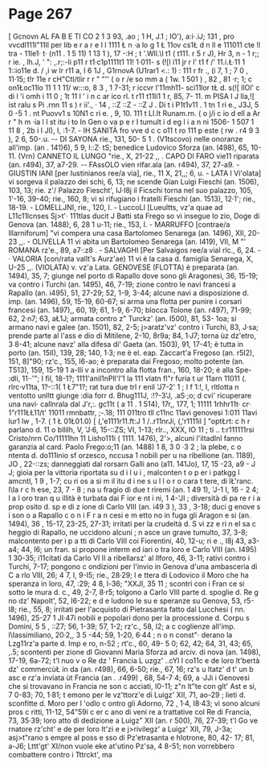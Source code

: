 # Page 267

[ Gcnovn AL FA B E TI CO 2 1 3 93, .ao ; 1 H, J.1 ; IO'), a:i·.iJ; 131 , pro vvcdl111l"11ll per lib e r a r e I l 1111 Ł n ·a lo g 1 Ł 11ov cs1Ł d n ll e 111011 cte !l tra - 11Ie1· t· (n11 . 1 5 11) 1 13 1 ), 17 -:H ; t '.Wll.\l t1 ( t111. r 5 r J), Hr 3, n - 1 r;; r ie. , lh.J, ' ": ,.r;:-li p11 r t1·c1p1111t1 11! 1·011- s (![l i11 jr r l' t1 f /' 11.i.Ł·11 1 1::io11e d. / ,i w lr r11 a, I 6 1J , G1rnovA (U1rar1 <.: 1) : 111 r fr ., (i 7, 1 ; 7 0 , 11·15; t!r 11e r cH"Ctl/tlir r r " "'' ( o r /e so mm a ( 1w. 1 501 ) , 82 , 81 ·r; 1; c on1Łoc11lo 11 1 1 11/ w:::o, 8 3 , 1 7-31; r iccvr l'11mh11- sci11lor tŁ d. s(![ llOl' c di l 'i omh i 11 0 ; 1t 11 l ' i n c ar ico rl. t r11 t11li1 1 r, 85, 7- 11. m PISA I J lla,![ ist ralu s Pi .rnn 11 s ) r ii'., · 14 , ::Z ::Z - ::Z J . Di t i P1t1v11 . 1 tn 1 ri e., J3J, 5 0 -5 1 . nt Puovv1 s 10N1 c ri e. , 9, 10. 111 t LI.lt Runam.rn. ( o j/i c io d ell a Ar r " h m ·ia l I st itu i to In Gen o va p e r I tumult i d eg l i a n ni 1506- 1 507 1 11 8 , 2b i I JI), I, :1-7. - IH SANITÀ fro vve d c c o11 t ro 111 p este ( rw . r4 9 3 ), 2 6, 50-.u. -- DI SAYONA rie., 131, 50- 5 1 . (V1tscovo) nelle onoranze all'imp. (an . 141)6), 5 9, l::Z· tS; benedice Ludovico Sforza (an. I498), 65, 10-11. (Vrn) CANNETO IL LUNGO "rie., X, 21-22 ,, . CAPO Dl FARO vie11 riparata (an. r494), 37, a7-29. -- FAssOLO vien rifar.ala (an. r494), 37, 27-a9. - GIUSTIN IANI [per Iustinianos ree/a via], rie., 11 X, 21,,; 6, u. - LATA l Vi'olata] vi sorgeva il palazzo dei schi, 6, 13; ne scende Gian Luigi Fieschi (an. 1506), 103, 13; rie. z'/ Palazzo Fiescht', IJ·I8j il Ficschi torna nel suo palazzo, 105, 1'-16, 39-40; rie., 160, 8; vi si rifugiano i fratelli Fieschi (an. 1513), 12·1'; rie., 18-19. - LOMELLJNI, rie., 120, I. - LuccoLI [Lueultts, vz'a quae ad L11c11lcnses Sj>t'· 111tlas ducit J Batti sta Frego so vi insegue lo zio, Doge di Genova (an. 1488), 6, 28 1 u-11; rie., 153, I. - MARRUFFO [contrae/a lllarniforum] "vi compera una casa Bartolomeo Senarega (an. 1496), XII, 20- 23 ,,. - OLIVELLA 11 vi abita un Bartolomeo Senarega (an. I419), VII, M "' ROMANA rz'e., 89, a7·:z8 . - SALVAGHI [Per Salvaigos ree/a vial rlc., 6, 24. - · VALORIA [con/rata vallt's Aurz'ae) 11 vi è la casa d. famiglia Senarega, X, U-25 ,,. (VIOLATA) v. vz'a Lata. GENOVESE (FLOTTA) è preparata (an. 1494), 35, 7; giunge nel porto di Rapallo dove sono gli Aragonesi, 36, 15-19; va contro i Turchi (an. 1495), 46, 7-19; zione contro le navi francesi a Rapallo (an. i495), 51, 27-29; 52, 1-9, 3-44; alcune navi a disposizione d. imp. (an. 1496), 59, 15-19, 60-67; si arma una flotta per punire i corsari francesi (an. 1497),, 60, 19; 61, 1-9, 6-70; blocca Tolone (an. r497), 71-99; 62, 2·n7; 63, aŁ1J; armata contro z" Turckz' (an. I500), 81, 53- 1oa; si armano navi e galee (an. 1501), 82, 2-5; j>aratz'vz' contro i Turchi, 83, J·sa; prende parte al l'ass e dio di Mitilene, 2-10, 8r9a; 84, 1·J7; torna ùz dz'etro, 3 8-41; alcune navz' alla difesa di' Gaeta (an. 1503), 91, 17-41; è tutta in porto (an. 15II), 139, 28; 140, 1·3; ne è el. eap. Zaccart'a Fregoso (an. r5I2), 151, 8]"90; rz'c., 155, I6-ao; è preparata dai Fregoso; molto potente (an. T513), 159, 15-19 1 a-Ili v a incontro alla flotta fran., 160, 18-20; è alla Spe- :dli, 11··'"; I fil, 18-1?; 1111'anil1nPll'l'1 la 111 vlatn fl"r furia t ur 11arn 11011 (. rlrc·v11ta, 1?-::1( 1 Ł7"1?; rat tura due trl r enil 'J7-2' 1 ; I f 1:!, I, rltlotta n ventotto unlltt giunge :dia forr d. Bhug111J, :!?-3'J, .aS·;o; d cvi' ricuperare una navi· callnrala dal J'r,:. gc11t ( a 11 . 1 514), 17r,, 177, 1; 11111 1rhhr11t· cr· 1"r111ŁŁ11/t' 11011 rmnbattr, ;-.18; 111 011tro tll c11nc 11avi genovesi 1:011 11avi lur1 lw , 1-7. ( 1 Ł 01Ł01.0) [ (,'e1111r11.ft:J 1 /..r11nrJi, (,'r1111il ] "optŁrt: c h r parlano d. 11 o bllilh, V, 'J·6, 15-::ZS; VI, 1-13; rlr.., XXX, IO 11 ; ti .. t:r111111rsi Cristo/nrn Co/11111hn 11 Lisho111i ( 1111. 1476), 2'>, alcuni l'iltadlnl fanno garanzia al card. Paolo Frego:o;11 (an. 1488) 1 8, 3 0 ·3 2 ; la plebe, c o ntenta d. do111inio sf orzesco, nccusa 1 nobili per u na ribellione (an. 1189), JO , 22-::zs; danneggiati dal rorsarn Galli ano (a11. 141Jo), 17, 15 -23, a9 - J J; gioia per la vittoria riportata su d i l u i , malconten t o p er i patkgg l amcntl, 1 9 , 1-7; cu ri os a si m il itu d i ne s u l l o r o cara t tere, di lŁ'ranc. l\Ia r c h ese, 23, 7 - 8 ; na u fragio di due t riremi (an. 1 49 1), 'J-1 I, 16 - 2 4; l a l oro tran q u illità è turbata dai F ior e nt i ni, 1 4-'JI ; diversità di pa re r i a prop osito d. sp e di z ione di Carlo VIII (an. i49 3 ), 33 , 3-18; duci g enove s i son o a Rapallo c o n i F r a n cesi e m etto no in fuga gli Aragon e si (an. 1494), 36 , 15-17, 23-25, 27-31; irritati per la crudeltà d. S vi zz e ri n el sa c heggio di Rapallo, ne uccidono alcuni ; n asce un grave tumulto, 37, 3-8; malcontento per i p a tti di Carlo VIII coi Fiorentini, 40, 12-u; ri e ., I8j 43, a3-a4; 44, I6; un fran. si propone interm ed iari o tra loro e Carlo VIII (an. I495) 1 30-35; i11citati da Carlo VI II a ribellarsz' al llforo, 46, 3-11; rativi contro i Turchi, 7-17; pongono c ondizioni per l'invio in Genova d'una ambasceria di C a rlo VIII, 26; 4 7, I, 9-I5; rie., 28·29; l e ttera di Lodovico il Moro che ha speranza in loro, 47, :29; 4 8, l-36; "XXJI, 35 11 ; scontri con i Fran ce si sotto le mura d. c., 49, 2-7, 8·r5; tolgono a Carlo VIII parte d. spoglie d. Re g no dz' Napolt', 52, I6-22; e d e ludono le su e speranze su Genova, 53, r5-I8; rie., 55, 8; irritati per l'acquisto di Pietrasanta fatto dal Lucchesi ( nn. 1496), 25-27 1 JI·47i nobili e popolari dono per la processione d. Corpu s Domini, 5 5 , ::Z7; 56, 1-39; 57, 1-2; rz'c., 58, I2; a c coglienze all'imp. l\Iassimiliano, 20·2,, 3 5 -44; 59, 1-20, 6·44 ; n o n const"· derano la Lzg11rz'a parte d. Imp e ro, n-52 ; rt'c., 60, 49- 5 0; 62, 42; 64, 31, 43; 65, ,.5; scontenti per zione dl Giovanni Maria Sforza ad arciv. di nova (an. 1498), 17-19, 6a-72; t'l nuo v o Re dz ' Francia L uzgz' ..cYI I co11c e de loro lt'bertà dz' commercùŁ in da (an. r498), 66, 6-50; rie., 67, 16; rz's u ltatz' d t' un b asc e rz'a inviata ùt Francia (an . .r499) , 68, 54-7 4; 69, a ·JJi i Genovesi che si trovavano in Francia ne son c acciati, I0-11; z"n lt"te con glt' Ast e si, 7 0-83; 70, 1·81; t emono per le vz'ttorz'e di Luigz' XII, 71, ao-29 ; lieti d. sconfitte d. Moro per l 'odlo c ontro gli Adorno, 72 , 1·4, I8·43; vi sono alcuni pros c ritti, 11-12, 54"59i c er c ano di veni re a trattative col Re di Francia, 73, 35·39; loro atto di dedizione a Luigz" XII (an. r 500), 76, 27-39; t'l Go ve rnatore rz'cht' e de per loro lt'zi e e j>rivilegz' a Luigz' XII, 79, J-3a; asj>t"rano s empre al poss e sso di Pz'etrasanta e hlotrone, 80, 42- 17; 81, a-J6; Lttt'gt' XI/non vuole eke at'utino Pz'sa, 4 8-51; non vorrebbero combattere contro i Tttrckt', ma